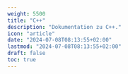```yaml
---
weight: 5500
title: "C++"
description: "Dokumentation zu C++."
icon: "article"
date: "2024-07-08T08:13:55+02:00"
lastmod: "2024-07-08T08:13:55+02:00"
draft: false
toc: true
---
```

